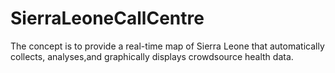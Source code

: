 # SierraLeoneCallCentre
The concept is to provide a real-time map of Sierra Leone that automatically collects, analyses,and graphically displays crowdsource health data.
